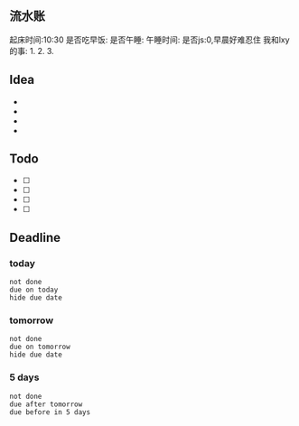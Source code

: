 ## 流水账
起床时间:10:30
是否吃早饭:
是否午睡:
午睡时间:
是否js:0,早晨好难忍住
我和lxy的事: 
1. 
2. 
3. 

## Idea
- 
- 
- 
- 

## Todo
- [ ] 
- [ ] 
- [ ] 
- [ ] 

## Deadline
### today
```tasks
not done
due on today
hide due date
```
### tomorrow
```tasks
not done
due on tomorrow
hide due date
```
### 5 days
```tasks
not done
due after tomorrow
due before in 5 days
```
